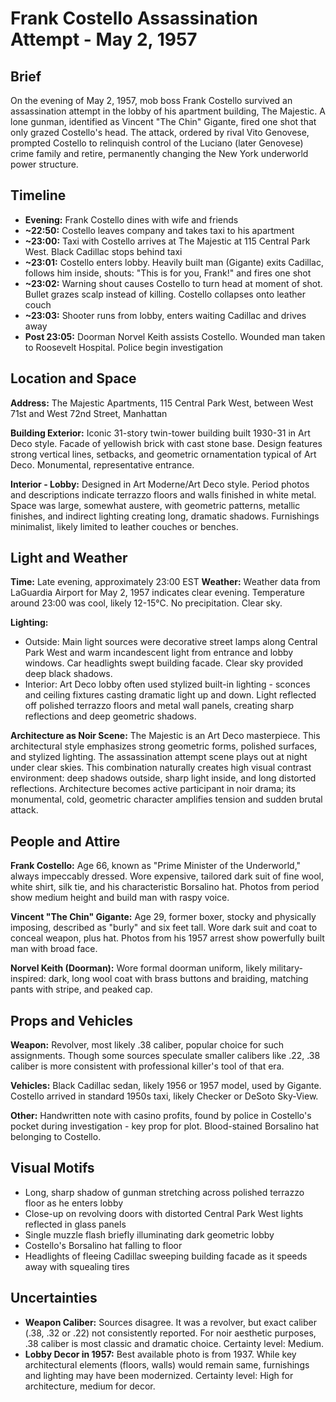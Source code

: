 # Frank Costello Assassination Attempt - May 2, 1957

## Brief
On the evening of May 2, 1957, mob boss Frank Costello survived an assassination attempt in the lobby of his apartment building, The Majestic. A lone gunman, identified as Vincent "The Chin" Gigante, fired one shot that only grazed Costello's head. The attack, ordered by rival Vito Genovese, prompted Costello to relinquish control of the Luciano (later Genovese) crime family and retire, permanently changing the New York underworld power structure.

## Timeline
- **Evening:** Frank Costello dines with wife and friends
- **~22:50:** Costello leaves company and takes taxi to his apartment
- **~23:00:** Taxi with Costello arrives at The Majestic at 115 Central Park West. Black Cadillac stops behind taxi
- **~23:01:** Costello enters lobby. Heavily built man (Gigante) exits Cadillac, follows him inside, shouts: "This is for you, Frank!" and fires one shot
- **~23:02:** Warning shout causes Costello to turn head at moment of shot. Bullet grazes scalp instead of killing. Costello collapses onto leather couch
- **~23:03:** Shooter runs from lobby, enters waiting Cadillac and drives away
- **Post 23:05:** Doorman Norvel Keith assists Costello. Wounded man taken to Roosevelt Hospital. Police begin investigation

## Location and Space
**Address:** The Majestic Apartments, 115 Central Park West, between West 71st and West 72nd Street, Manhattan

**Building Exterior:** Iconic 31-story twin-tower building built 1930-31 in Art Deco style. Facade of yellowish brick with cast stone base. Design features strong vertical lines, setbacks, and geometric ornamentation typical of Art Deco. Monumental, representative entrance.

**Interior - Lobby:** Designed in Art Moderne/Art Deco style. Period photos and descriptions indicate terrazzo floors and walls finished in white metal. Space was large, somewhat austere, with geometric patterns, metallic finishes, and indirect lighting creating long, dramatic shadows. Furnishings minimalist, likely limited to leather couches or benches.

## Light and Weather
**Time:** Late evening, approximately 23:00 EST
**Weather:** Weather data from LaGuardia Airport for May 2, 1957 indicates clear evening. Temperature around 23:00 was cool, likely 12-15°C. No precipitation. Clear sky.

**Lighting:**
- Outside: Main light sources were decorative street lamps along Central Park West and warm incandescent light from entrance and lobby windows. Car headlights swept building facade. Clear sky provided deep black shadows.
- Interior: Art Deco lobby often used stylized built-in lighting - sconces and ceiling fixtures casting dramatic light up and down. Light reflected off polished terrazzo floors and metal wall panels, creating sharp reflections and deep geometric shadows.

**Architecture as Noir Scene:** The Majestic is an Art Deco masterpiece. This architectural style emphasizes strong geometric forms, polished surfaces, and stylized lighting. The assassination attempt scene plays out at night under clear skies. This combination naturally creates high visual contrast environment: deep shadows outside, sharp light inside, and long distorted reflections. Architecture becomes active participant in noir drama; its monumental, cold, geometric character amplifies tension and sudden brutal attack.

## People and Attire
**Frank Costello:** Age 66, known as "Prime Minister of the Underworld," always impeccably dressed. Wore expensive, tailored dark suit of fine wool, white shirt, silk tie, and his characteristic Borsalino hat. Photos from period show medium height and build man with raspy voice.

**Vincent "The Chin" Gigante:** Age 29, former boxer, stocky and physically imposing, described as "burly" and six feet tall. Wore dark suit and coat to conceal weapon, plus hat. Photos from his 1957 arrest show powerfully built man with broad face.

**Norvel Keith (Doorman):** Wore formal doorman uniform, likely military-inspired: dark, long wool coat with brass buttons and braiding, matching pants with stripe, and peaked cap.

## Props and Vehicles
**Weapon:** Revolver, most likely .38 caliber, popular choice for such assignments. Though some sources speculate smaller calibers like .22, .38 caliber is more consistent with professional killer's tool of that era.

**Vehicles:** Black Cadillac sedan, likely 1956 or 1957 model, used by Gigante. Costello arrived in standard 1950s taxi, likely Checker or DeSoto Sky-View.

**Other:** Handwritten note with casino profits, found by police in Costello's pocket during investigation - key prop for plot. Blood-stained Borsalino hat belonging to Costello.

## Visual Motifs
- Long, sharp shadow of gunman stretching across polished terrazzo floor as he enters lobby
- Close-up on revolving doors with distorted Central Park West lights reflected in glass panels
- Single muzzle flash briefly illuminating dark geometric lobby
- Costello's Borsalino hat falling to floor
- Headlights of fleeing Cadillac sweeping building facade as it speeds away with squealing tires

## Uncertainties
- **Weapon Caliber:** Sources disagree. It was a revolver, but exact caliber (.38, .32 or .22) not consistently reported. For noir aesthetic purposes, .38 caliber is most classic and dramatic choice. Certainty level: Medium.
- **Lobby Decor in 1957:** Best available photo is from 1937. While key architectural elements (floors, walls) would remain same, furnishings and lighting may have been modernized. Certainty level: High for architecture, medium for decor.